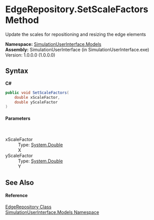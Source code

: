 # EdgeRepository.SetScaleFactors Method 
 

Update the scales for repositioning and resizing the edge elements

**Namespace:**&nbsp;<a href="65763977-2250-51c1-3f4f-8c5da206e5aa">SimulationUserInterface.Models</a><br />**Assembly:**&nbsp;SimulationUserInterface (in SimulationUserInterface.exe) Version: 1.0.0.0 (1.0.0.0)

## Syntax

**C#**<br />
``` C#
public void SetScaleFactors(
	double xScaleFactor,
	double yScaleFactor
)
```


#### Parameters
&nbsp;<dl><dt>xScaleFactor</dt><dd>Type: <a href="http://msdn2.microsoft.com/en-us/library/643eft0t" target="_blank">System.Double</a><br />X</dd><dt>yScaleFactor</dt><dd>Type: <a href="http://msdn2.microsoft.com/en-us/library/643eft0t" target="_blank">System.Double</a><br />Y</dd></dl>

## See Also


#### Reference
<a href="61d334d6-64cc-9550-6916-d36463f3b5d3">EdgeRepository Class</a><br /><a href="65763977-2250-51c1-3f4f-8c5da206e5aa">SimulationUserInterface.Models Namespace</a><br />